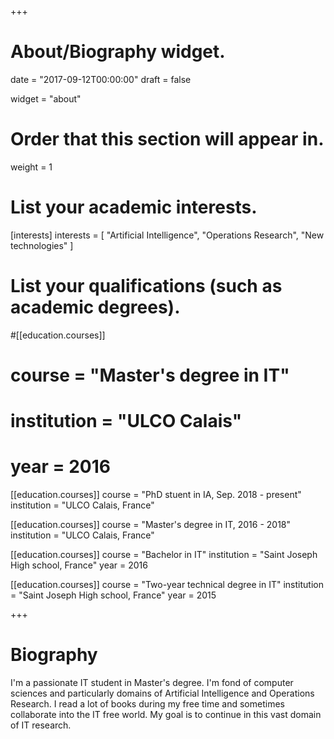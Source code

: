 +++
# About/Biography widget.

date = "2017-09-12T00:00:00"
draft = false

widget = "about"

# Order that this section will appear in.
weight = 1

# List your academic interests.
[interests]
  interests = [
    "Artificial Intelligence",
    "Operations Research",
    "New technologies"
  ]

# List your qualifications (such as academic degrees).
#[[education.courses]]
#  course = "Master's degree in IT"
#  institution = "ULCO Calais"
#  year = 2016

[[education.courses]]
  course = "PhD stuent in IA, Sep. 2018 - present"
  institution = "ULCO Calais, France"

[[education.courses]]
  course = "Master's degree in IT, 2016 - 2018"
  institution = "ULCO Calais, France"

[[education.courses]]
  course = "Bachelor in IT"
  institution = "Saint Joseph High school, France"
  year = 2016

[[education.courses]]
  course = "Two-year technical degree in IT"
  institution = "Saint Joseph High school, France"
  year = 2015


+++

# Biography

I'm a passionate IT student in Master's degree. I'm fond of computer sciences and particularly domains of Artificial Intelligence and Operations Research. I read a lot of books during my free time and sometimes collaborate into the IT free world. My goal is to continue in this vast domain of IT research. 
